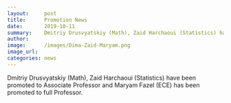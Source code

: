 ```yaml
---
layout:     post
title:      Promotion News
date:       2019-10-11
summary:    Dmitriy Drusvyatskiy (Math), Zaid Harchaoui (Statistics) have been promoted to Associate Professor and Maryam Fazel (ECE) has been promoted to full Professor.
author:     
image:      /images/Dima-Zaid-Maryam.png
image_url:  
categories: news
---
```

Dmitriy Drusvyatskiy (Math), Zaid Harchaoui (Statistics) have been promoted to Associate Professor and Maryam Fazel (ECE) has been promoted to full Professor.
